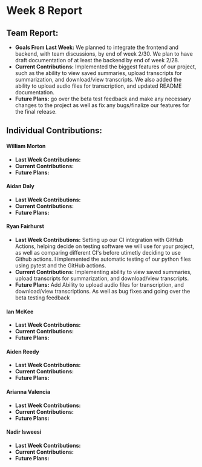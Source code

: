 # Week 8 Report

## Team Report:
- **Goals From Last Week:** We planned to integrate the frontend and backend, with team discussions, by end of week 2/30. We plan to have draft documentation of at least the backend by end of week 2/28.
- **Current Contributions:** Implemented the biggest features of our project, such as the ability to view saved summaries, upload transcripts for summarization, and download/view transcripts. We also added the ability to upload audio files for transcription, and updated README documentation.
- **Future Plans:** go over the beta test feedback and make any necessary changes to the project as well as fix any bugs/finalize our features for the final release.

## Individual Contributions:
#### William Morton
- **Last Week Contributions:** 
- **Current Contributions:** 
- **Future Plans:**

#### Aidan Daly
- **Last Week Contributions:**
- **Current Contributions:** 
- **Future Plans:** 

#### Ryan Fairhurst
- **Last Week Contributions:** Setting up our CI integration with GitHub Actions, helping decide on testing software we will use for your project, as well as comparing different CI's before utimetly deciding to use Github actions. I implemented the automatic testing of our python files using pytest and the GitHub actions.
- **Current Contributions:** Implementing ability to view saved summaries, upload transcripts for summarization, and download/view transcripts. 
- **Future Plans:** Add Ability to upload audio files for transcription, and download/view transcriptions. As well as bug fixes and going over the beta testing feedback

#### Ian McKee
- **Last Week Contributions:** 
- **Current Contributions:** 
- **Future Plans:** 

#### Aiden Reedy
- **Last Week Contributions:** 
- **Current Contributions:** 
- **Future Plans:** 

#### Arianna Valencia
- **Last Week Contributions:** 
- **Current Contributions:** 
- **Future Plans:** 

#### Nadir Isweesi
- **Last Week Contributions:** 
- **Current Contributions:**
- **Future Plans:** 
